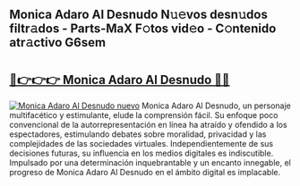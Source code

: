 ## Monica Adaro Al Desnudo N𝚞𝚎vos desn𝚞dos filtr𝚊dos - Parts-MaX F𝚘tos vid𝚎o - C𝚘ntenido atr𝚊ctivo G6sem

# <h2><a href="http://mbbtj9.tromn.icu/?c=Monica+Adaro+Al+Desnudo">🔗👉👉👉 Monica Adaro Al Desnudo 🔗🔗</a></h2>

[![Monica Adaro Al Desnudo nuevo](https://i.imgur.com/pEAQMta.gif)](http://mbbtj9.tromn.icu/?c=Monica+Adaro+Al+Desnudo)
Monica Adaro Al Desnudo, un personaje multifacético y estimulante, elude la comprensión fácil. Su enfoque poco convencional de la autorrepresentación en línea ha atraído y ofendido a los espectadores, estimulando debates sobre moralidad, privacidad y las complejidades de las sociedades virtuales. Independientemente de sus decisiones futuras, su influencia en los medios digitales es indiscutible. Impulsado por una determinación inquebrantable y un encanto innegable, el progreso de Monica Adaro Al Desnudo en el ámbito digital es implacable.

